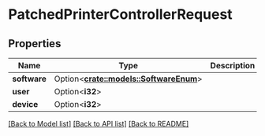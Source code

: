 # PatchedPrinterControllerRequest

## Properties

Name | Type | Description | Notes
------------ | ------------- | ------------- | -------------
**software** | Option<[**crate::models::SoftwareEnum**](SoftwareEnum.md)> |  | [optional]
**user** | Option<**i32**> |  | [optional]
**device** | Option<**i32**> |  | [optional]

[[Back to Model list]](../README.md#documentation-for-models) [[Back to API list]](../README.md#documentation-for-api-endpoints) [[Back to README]](../README.md)


